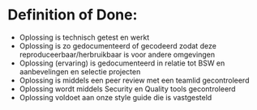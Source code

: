 # Definition of Done:

- Oplossing is technisch getest en werkt
- Oplossing is zo gedocumenteerd of gecodeerd zodat deze reproduceerbaar/herbruikbaar is voor andere omgevingen
- Oplossing (ervaring) is gedocumenteerd in relatie tot BSW en aanbevelingen en selectie projecten
- Oplossing is middels een peer review met een teamlid gecontroleerd
- Oplossing wordt middels Security en Quality tools gecontroleerd
- Oplossing voldoet aan onze style guide die is vastgesteld